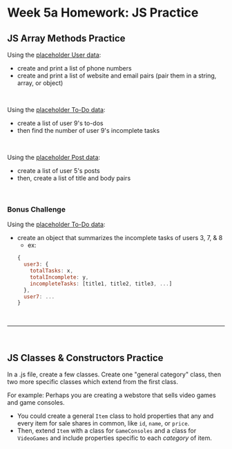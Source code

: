 # Week 5a Homework: JS Practice

## JS Array Methods Practice

Using the [placeholder User data](https://jsonplaceholder.typicode.com/users):

- create and print a list of phone numbers
- create and print a list of website and email pairs (pair them in a string, array, or object)

<br>

Using the [placeholder To-Do data](https://jsonplaceholder.typicode.com/todos):

- create a list of user 9's to-dos
- then find the number of user 9's incomplete tasks

<br>

Using the [placeholder Post data](https://jsonplaceholder.typicode.com/posts):

- create a list of user 5's posts
- then, create a list of title and body pairs

<br>

### Bonus Challenge

Using the [placeholder To-Do data](https://jsonplaceholder.typicode.com/todos):

- create an object that summarizes the incomplete tasks of users 3, 7, & 8
  - ex:
  ```javascript
  {
    user3: {
      totalTasks: x,
      totalIncomplete: y,
      incompleteTasks: [title1, title2, title3, ...]
    },
    user7: ...
  }
  ```

<br>

---

<br>

## JS Classes & Constructors Practice

In a .js file, create a few classes. Create one "general category" class, then two more specific classes which extend from the first class.

For example: Perhaps you are creating a webstore that sells video games and game consoles.

- You could create a general `Item` class to hold properties that any and every item for sale shares in common, like `id`, `name`, or `price`.
- Then, extend `Item` with a class for `GameConsoles` and a class for `VideoGames` and include properties specific to each _category_ of item.
